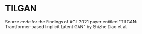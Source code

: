 # TILGAN
Source code for the Findings of ACL 2021 paper entitled "TILGAN: Transformer-based Implicit Latent GAN" by Shizhe Diao et al.
